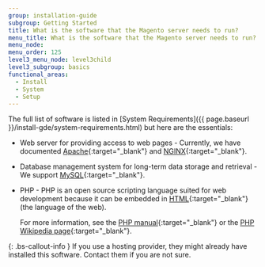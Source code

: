 ```yaml
---
group: installation-guide
subgroup: Getting Started
title: What is the software that the Magento server needs to run?
menu_title: What is the software that the Magento server needs to run?
menu_node:
menu_order: 125
level3_menu_node: level3child
level3_subgroup: basics
functional_areas:
  - Install
  - System
  - Setup
---
```


<!-- This topic is referred to from Magento 2 code! Don't change the [URL](https://glossary.magento.com/url) without informing engineering! -->
<!-- Referring file: README.md owned by core -->

The full list of software is listed in [System Requirements]({{ page.baseurl }}/install-gde/system-requirements.html) but here are the essentials:

*  Web server for providing access to web pages - Currently, we have documented [Apache](http://en.wikipedia.org/wiki/Apache_HTTP_Server){:target="_blank"} and [NGINX](https://en.wikipedia.org/wiki/Nginx){:target="_blank"}.

*  Database management system for long-term data storage and retrieval - We support [MySQL](http://dev.mysql.com/doc/refman/4.1/en/what-is-mysql.html){:target="_blank"}.

*  PHP - PHP is an open source scripting language suited for web development because it can be embedded in [HTML](http://www.w3schools.com/html/html_intro.asp){:target="_blank"} (the language of the web).

   For more information, see the [PHP manual](http://php.net/manual/en/intro-whatis.php){:target="_blank"} or the [PHP Wikipedia page](http://en.wikipedia.org/wiki/PHP){:target="_blank"}.

{: .bs-callout-info }
If you use a hosting provider, they might already have installed this software. Contact them if you are not sure.
